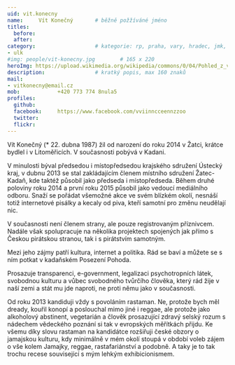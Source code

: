```yaml
---
uid: vit.konecny
name:     Vít Konečný	  	# běžně požžíváné jméno
titles:
  before: 
  after:
category:                 	# kategorie: rp, praha, vary, hradec, jmk, senat
- ulk	
#img: people/vit-konecny.jpg 		# 165 x 220
heroImg: https://upload.wikimedia.org/wikipedia/commons/0/04/Pohled_z_vyhl%C3%ADdky_Skály_na_Úst%C3%AD_nad_Labem%2C_05-2013.JPG
description: 	          	# kratký popis, max 160 znaků
mail:
- vitkonecny@email.cz
mob:			+420 773 774 8nula5		  
profiles:
  github:       
  facebook:     https://www.facebook.com/vviinncceennzzoo
  twitter: 		  
  flickr:		  
---
```


 Vít Konečný (* 22. dubna 1987) žil od narození do roku 2014 v Žatci, krátce bydlel i v Litoměřicích. V současnosti pobývá v Kadani.

V minulosti býval předsedou i místopředsedou krajského sdružení Ústecký kraj, v dubnu 2013 se stal zakládajícím členem místního sdružení Žatec-Kadaň, kde taktéž působil jako předseda i místopředseda. Během druhé poloviny roku 2014 a první roku 2015 působil jako vedoucí mediálního odboru. Snaží se pořádat všemožné akce ve svém blízkém okolí, nesnáší totiž internetové pisálky a kecaly od piva, kteří samotní pro změnu neudělají nic.

V současnosti není členem strany, ale pouze registrovaným příznivcem. Nadále však spolupracuje na několika projektech spojených jak přímo s Českou pirátskou stranou, tak i s pirátstvím samotným.

Mezi jeho zájmy patří kultura, internet a politika. Rád se baví a můžete se s ním potkat v kadaňském Posezení Pohoda.

Prosazuje transparenci, e-government, legalizaci psychotropních látek, svobodnou kulturu a vůbec svobodného tvůrčího člověka, který rád žije v naší zemi a stát mu jde naproti, ne proti němu jako v současnosti.

Od roku 2013 kandiduji vždy s povoláním rastaman. Ne, protože bych měl dready, kouřil konopí a poslouchal mimo jiné i reggae, ale protože jako alkoholový abstinent, vegetarián a člověk prosazující zdravý selský rozum s nádechem vědeckého poznání si tak v evropských měřítkách přijdu. Ke všemu díky slovu rastaman na kandidátce rozšiřuji české obzory o jamajskou kulturu, kdy minimálně v mém okolí stoupá v období voleb zájem o vše kolem Jamajky, reggae, rastafariánství a podobně. A taky je to tak trochu recese související s mým lehkým exhibicionismem. 
